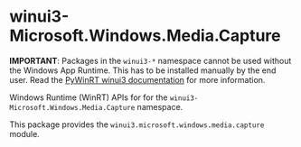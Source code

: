 <!-- warning: Please don't edit this file. It was automatically generated. -->

# winui3-Microsoft.Windows.Media.Capture

**IMPORTANT**: Packages in the `winui3-*` namespace cannot be used without the
Windows App Runtime. This has to be installed manually by the end user. Read the
[PyWinRT winui3 documentation](https://pywinrt.readthedocs.io/en/latest/api/winui3/index.html)
for more information.

Windows Runtime (WinRT) APIs for for the `winui3-Microsoft.Windows.Media.Capture` namespace.

This package provides the `winui3.microsoft.windows.media.capture` module.
